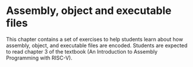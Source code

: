 # Assembly, object and executable files

This chapter contains a set of exercises to help students learn about how assembly, object, and executable files are encoded.
Students are expected to read chapter 3 of the textbook (An Introduction to Assembly Programming with RISC-V).
